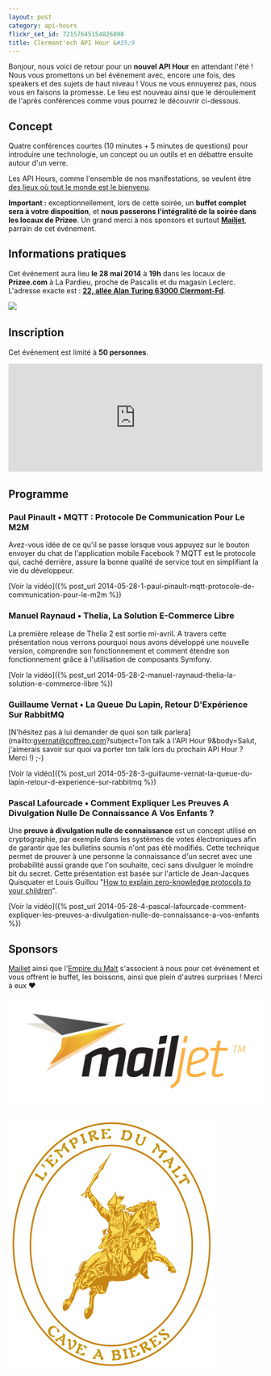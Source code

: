 ```yaml
---
layout: post
category: api-hours
flickr_set_id: 72157645154826898
title: Clermont'ech API Hour &#35;9
---
```


Bonjour, nous voici de retour pour un **nouvel API Hour** en attendant l'été !
Nous vous promettons un bel événement avec, encore une fois, des speakers et des
sujets de haut niveau ! Vous ne vous ennuyerez pas, nous vous en faisons la
promesse. Le lieu est nouveau ainsi que le déroulement de l'après conférences
comme vous pourrez le découvrir ci-dessous.


## Concept

Quatre conférences courtes (10 minutes + 5 minutes de questions) pour introduire
une technologie, un concept ou un outils et en débattre ensuite autour d'un
verre.

Les API Hours, comme l'ensemble de nos manifestations, se veulent être [des
lieux où tout le monde est le bienvenu](/code-of-conduct.html).

**Important :** exceptionnellement, lors de cette soirée, un **buffet complet
sera à votre disposition**, et **nous passerons l'intégralité de la soirée dans
les locaux de Prizee**. Un grand merci à nos sponsors et surtout
[**Mailjet**](https://www.mailjet.com/), parrain de cet événement.

## Informations pratiques

Cet événement aura lieu **le 28 mai 2014** à **19h** dans les locaux de
**Prizee.com** à La Pardieu, proche de Pascalis et du magasin Leclerc.
L'adresse exacte est : [**22, allée Alan Turing 63000
Clermont-Fd**](https://www.google.com/maps/place/22+All%C3%A9e+Alan+Turing/@45.7590795,3.1301792,17z).

[![](http://maps.googleapis.com/maps/api/staticmap?size=600x400&sensor=false&markers=color:red|45.7590795,3.1301792)](https://www.google.com/maps/place/22+All%C3%A9e+Alan+Turing/@45.7590795,3.1301792,17z)


## Inscription

Cet événement est limité à **50 personnes**.

<iframe src="http://www.eventbrite.com/tickets-external?eid=11673769559&amp;ref=etckt&amp;v=2" frameborder="0" height="214" width="100%" vspace="0" hspace="0" marginheight="5" marginwidth="5" scrolling="auto" allowtransparency="true">Clermont'ech Eventbrite</iframe>


## Programme

### Paul Pinault •  MQTT : Protocole De Communication Pour Le M2M

Avez-vous idée de ce qu'il se passe lorsque vous appuyez sur le bouton envoyer du
chat de l'application mobile Facebook ? MQTT est le protocole qui, caché
derrière, assure la bonne qualité de service tout en simplifiant la vie du
développeur.

[Voir la vidéo]({% post_url 2014-05-28-1-paul-pinault-mqtt-protocole-de-communication-pour-le-m2m %})

### Manuel Raynaud • Thelia, La Solution E-Commerce Libre

La première release de Thelia 2 est sortie mi-avril. A travers cette
présentation nous verrons pourquoi nous avons développé une nouvelle version,
comprendre son fonctionnement et comment étendre son fonctionnement grâce à
l'utilisation de composants Symfony.

[Voir la vidéo]({% post_url 2014-05-28-2-manuel-raynaud-thelia-la-solution-e-commerce-libre %})

### Guillaume Vernat • La Queue Du Lapin, Retour D'Expérience Sur RabbitMQ

[N'hésitez pas à lui demander de quoi son talk
parlera](mailto:gvernat@coffreo.com?subject=Ton talk à l'API Hour 9&body=Salut,
j'aimerais savoir sur quoi va porter ton talk lors du prochain API Hour ?
Merci !) ;-)

[Voir la vidéo]({% post_url 2014-05-28-3-guillaume-vernat-la-queue-du-lapin-retour-d-experience-sur-rabbitmq %})

### Pascal Lafourcade • Comment Expliquer Les Preuves A Divulgation Nulle De Connaissance A Vos Enfants ?

Une **preuve à divulgation nulle de connaissance** est un concept utilisé en
cryptographie, par exemple dans les systèmes de votes électroniques afin de
garantir que les bulletins soumis n'ont pas été modifiés. Cette technique permet
de prouver à une personne la connaissance d'un secret avec une probabilité aussi
grande que l'on souhaite, ceci sans divulguer le moindre bit du secret. Cette
présentation est basée sur l'article de Jean-Jacques Quisquater et Louis Guillou
"[How to explain zero-knowledge protocols to your
children](http://portal.acm.org/citation.cfm?id=646754.705056&coll=&dl=)".

[Voir la vidéo]({% post_url 2014-05-28-4-pascal-lafourcade-comment-expliquer-les-preuves-a-divulgation-nulle-de-connaissance-a-vos-enfants %})


## Sponsors

[Mailjet](https://www.mailjet.com/) ainsi que l'[Empire du
Malt](http://www.lempiredumalt.fr/) s'associent à nous pour cet événement et
vous offrent le buffet, les boissons, ainsi que plein d'autres surprises ! Merci
à eux &hearts;

[![](/images/mailjet.png)](https://www.mailjet.com/)

[![](/images/logo-empire-du-malt.png)](http://www.lempiredumalt.fr/)
